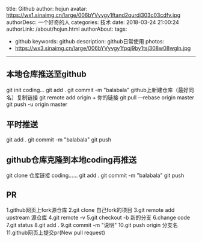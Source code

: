 title: Github
author: hojun
avatar: https://wx1.sinaimg.cn/large/006bYVyvgy1ftand2qurdj303c03cdfv.jpg
authorDesc: 一个好奇的人
categories: 技术
date: 2018-03-24 21:00:24
authorLink: /about/hojun.html
authorAbout:
tags:
 - github
keywords: github
description: github日常使用
photos:
 - https://wx3.sinaimg.cn/large/006bYVyvgy1fpqj9by1tsj308w08wgln.jpg
---
## 本地仓库推送至github
git init
coding...
git add . 
git commit -m "balabala"
github上新建仓库（最好同名）复制链接
git remote add origin + 你的链接
git pull -–rebase origin master
git push -u origin master

## 平时推送
git add . 
git commit -m "balabala"
git push

## github仓库克隆到本地coding再推送
git clone 仓库链接
coding......
git add . 
git commit -m "balabala"
git push

## PR
1.github网页上fork源仓库
2.git clone 自己fork的项目
3.git remote add upstream 源仓库
4.git remote -v
5.git checkout -b 新的分支
6.change code
7.git status
8.git add .
9.git commit -m "说明"
10.git push origin 分支名
11.github网页上提交pr(New pull request)
